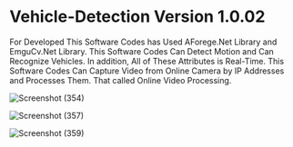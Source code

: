 # Vehicle-Detection Version 1.0.02
For Developed This Software Codes has Used AForege.Net Library and EmguCv.Net Library. 
This Software Codes Can Detect Motion and Can Recognize Vehicles. 
In addition, All of These Attributes is Real-Time. 
This Software Codes Can Capture Video from Online Camera by IP Addresses and Processes Them. 
That called Online Video Processing.

![Screenshot (354)](https://github.com/Navid-Derakhshandeh/Vehicle-Detection/assets/111235264/d24cccd3-55d0-43ab-b5ab-ef38856c2ba0)

![Screenshot (357)](https://github.com/Navid-Derakhshandeh/Vehicle-Detection/assets/111235264/8d432b09-55ce-4935-b74a-59d59e0395f7)

![Screenshot (359)](https://github.com/Navid-Derakhshandeh/Vehicle-Detection/assets/111235264/05ad9f5b-1401-4c35-b23e-60b7366ad2c2)
